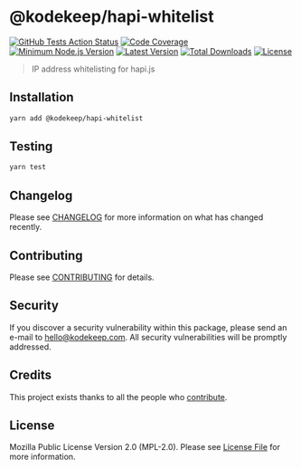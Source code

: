 # @kodekeep/hapi-whitelist

[![GitHub Tests Action Status](https://img.shields.io/github/workflow/status/kodekeep/hapi-whitelist/run-tests?label=tests)](https://github.com/kodekeep/hapi-whitelist/actions?query=workflow%3Arun-tests+branch%3Amaster)
[![Code Coverage](https://badgen.net/codecov/c/github/kodekeep/hapi-whitelist)](https://codecov.io/gh/kodekeep/hapi-whitelist)
[![Minimum Node.js Version](https://badgen.net/npm/node/@kodekeep/hapi-whitelist)](https://www.npmjs.com/package/@kodekeep/hapi-whitelist)
[![Latest Version](https://badgen.net/npm/v/@kodekeep/hapi-whitelist)](https://www.npmjs.com/package/@kodekeep/hapi-whitelist)
[![Total Downloads](https://badgen.net/npm/dt/kodekeep/hapi-whitelist)](https://npmjs.org/package/@kodekeep/hapi-whitelist)
[![License](https://badgen.net/npm/license/kodekeep/hapi-whitelist)](https://npmjs.org/package/@kodekeep/hapi-whitelist)

> IP address whitelisting for hapi.js

## Installation

```bash
yarn add @kodekeep/hapi-whitelist
```

## Testing

```bash
yarn test
```

## Changelog

Please see [CHANGELOG](CHANGELOG.md) for more information on what has changed recently.

## Contributing

Please see [CONTRIBUTING](CONTRIBUTING.md) for details.

## Security

If you discover a security vulnerability within this package, please send an e-mail to hello@kodekeep.com. All security vulnerabilities will be promptly addressed.

## Credits

This project exists thanks to all the people who [contribute](../../contributors).

## License

Mozilla Public License Version 2.0 (MPL-2.0). Please see [License File](LICENSE.md) for more information.

